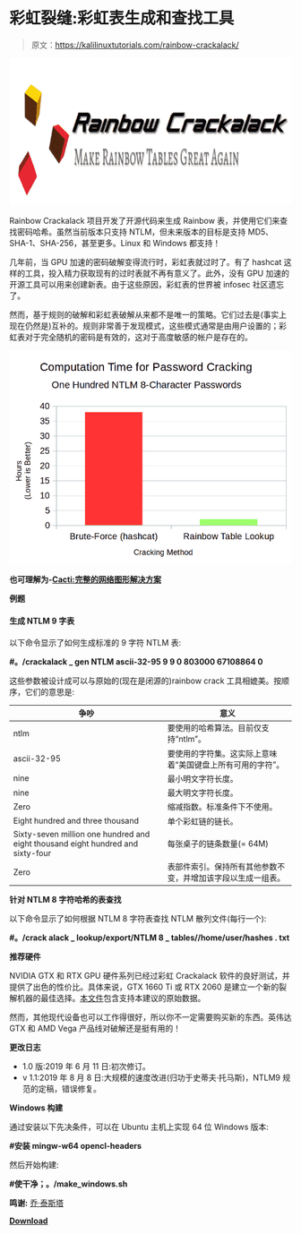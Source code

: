 # 彩虹裂缝:彩虹表生成和查找工具

> 原文：<https://kalilinuxtutorials.com/rainbow-crackalack/>

[![Rainbow Crackalack : Rainbow Table Generation & Lookup Tools](img/88f40a4594c71f1b17a3902be16f9d85.png "Rainbow Crackalack : Rainbow Table Generation & Lookup Tools")](https://1.bp.blogspot.com/-1GpemRb6YXo/XdBVAppVHsI/AAAAAAAADc8/1D_01PUiDAQ1voKm8C5XLgC4xL_GFrvyQCLcBGAsYHQ/s1600/RC%2B%25281%2529.png)

Rainbow Crackalack 项目开发了开源代码来生成 Rainbow 表，并使用它们来查找密码哈希。虽然当前版本只支持 NTLM，但未来版本的目标是支持 MD5、SHA-1、SHA-256，甚至更多。Linux 和 Windows 都支持！

几年前，当 GPU 加速的密码破解变得流行时，彩虹表就过时了。有了 hashcat 这样的工具，投入精力获取现有的过时表就不再有意义了。此外，没有 GPU 加速的开源工具可以用来创建新表。由于这些原因，彩虹表的世界被 infosec 社区遗忘了。

然而，基于规则的破解和彩虹表破解从来都不是唯一的策略。它们过去是(事实上现在仍然是)互补的。规则非常善于发现模式，这些模式通常是由用户设置的；彩虹表对于完全随机的密码是有效的，这对于高度敏感的帐户是存在的。

![](img/dd0d2657d4d91c23253efd4717effe51.png)

**也可理解为-[Cacti:完整的网络图形解决方案](https://kalilinuxtutorials.com/cacti-complete-network-graphing-solution/)**

**例题**

#### 生成 NTLM 9 字表

以下命令显示了如何生成标准的 9 字符 NTLM 表:

**#。/crackalack _ gen NTLM ascii-32-95 9 9 0 803000 67108864 0**

这些参数被设计成可以与原始的(现在是闭源的)rainbow crack 工具相媲美。按顺序，它们的意思是:

| 争吵 | 意义 |
| --- | --- |
| ntlm | 要使用的哈希算法。目前仅支持“ntlm”。 |
| ascii-32-95 | 要使用的字符集。这实际上意味着“美国键盘上所有可用的字符”。 |
| nine | 最小明文字符长度。 |
| nine | 最大明文字符长度。 |
| Zero | 缩减指数。标准条件下不使用。 |
| Eight hundred and three thousand | 单个彩虹链的链长。 |
| Sixty-seven million one hundred and eight thousand eight hundred and sixty-four | 每张桌子的链条数量(= 64M) |
| Zero | 表部件索引。保持所有其他参数不变，并增加该字段以生成一组表。 |

**针对 NTLM 8 字符哈希的表查找**

以下命令显示了如何根据 NTLM 8 字符表查找 NTLM 散列文件(每行一个):

**#。/crack alack _ lookup/export/NTLM 8 _ tables//home/user/hashes . txt**

**推荐硬件**

NVIDIA GTX 和 RTX GPU 硬件系列已经过彩虹 Crackalack 软件的良好测试，并提供了出色的性价比。具体来说，GTX 1660 Ti 或 RTX 2060 是建立一个新的裂解机器的最佳选择。[本文件](https://docs.google.com/spreadsheets/d/1jigNGvt9SUur_SNH7QDEACapJbrdL_wKYtprM23IDpM/edit?usp=sharing)包含支持本建议的原始数据。

然而，其他现代设备也可以工作得很好，所以你不一定需要购买新的东西。英伟达 GTX 和 AMD Vega 产品线对破解还是挺有用的！

**更改日志**

*   1.0 版:2019 年 6 月 11 日:初次修订。
*   v 1.1:2019 年 8 月 8 日:大规模的速度改进(归功于史蒂夫·托马斯)，NTLM9 规范的定稿，错误修复。

**Windows 构建**

通过安装以下先决条件，可以在 Ubuntu 主机上实现 64 位 Windows 版本:

**#安装 mingw-w64 opencl-headers**

然后开始构建:

**#使干净；。/make_windows.sh**

**鸣谢:** [乔·泰斯塔](https://www.positronsecurity.com/company/)

[**Download**](https://github.com/jtesta/rainbowcrackalack)